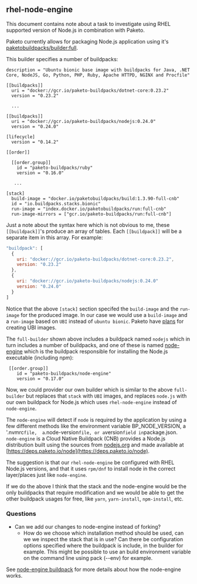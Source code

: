 ## rhel-node-engine
This document contains note about a task to investigate using RHEL supported
version of Node.js in combination with Paketo.

Paketo currently allows for packaging Node.js application using it's
[paketobuildpacks/builder:full](https://github.com/paketo-buildpacks/full-builder).

This builder specifies a number of buildpacks:
```console
description = "Ubuntu bionic base image with buildpacks for Java, .NET Core, NodeJS, Go, Python, PHP, Ruby, Apache HTTPD, NGINX and Procfile"

[[buildpacks]]
  uri = "docker://gcr.io/paketo-buildpacks/dotnet-core:0.23.2"
  version = "0.23.2"

  ...

[[buildpacks]]
  uri = "docker://gcr.io/paketo-buildpacks/nodejs:0.24.0"
  version = "0.24.0"

[lifecycle]
  version = "0.14.2"

[[order]]

  [[order.group]]
    id = "paketo-buildpacks/ruby"
    version = "0.16.0"
  
   ...

[stack]
  build-image = "docker.io/paketobuildpacks/build:1.3.90-full-cnb"
  id = "io.buildpacks.stacks.bionic"
  run-image = "index.docker.io/paketobuildpacks/run:full-cnb"
  run-image-mirrors = ["gcr.io/paketo-buildpacks/run:full-cnb"]

```

Just a note about the syntax here which is not obvious to me, these
`[[buildpack]]`'s produce an array of tables. Each `[[buildpack]]` will be a
separate item in this array. For example:
```javascript
"buildpack": [
  {
    uri: "docker://gcr.io/paketo-buildpacks/dotnet-core:0.23.2",
    version: "0.23.2"
  },
  {
    uri: "docker://gcr.io/paketo-buildpacks/nodejs:0.24.0"
    version: "0.24.0"
  }
]
```

Notice that the above `[stack]` section specifed the `build-image` and the
`run-image` for the produced image. In our case we would use a `build-image` and
a `run-image` based on `UBI` instead of `ubuntu bionic`. Paketo have 
[plans](https://blog.paketo.io/posts/2022-roadmap/) for creating UBI images.


The `full-builder` shown above includes a buildpack named `nodejs` which in
turn includes a number of buildpacks, and one of these is named
[node-engine](https://github.com/paketo-buildpacks/nodejs/blob/main/buildpack.toml#L27-L29)
which is the buildpack responsible for installing the Node.js executable
(including npm):
```
 [[order.group]]
    id = "paketo-buildpacks/node-engine"
    version = "0.17.0"
```

Now, we could provider our own builder which is similar to the above
`full-builder` but replaces that `stack` with `UBI` images, and replaces
`node.js` with our own buildpack for Node.js which uses `rhel-node-engine`
instead of `node-engine`.


The `node-engine` will detect if `node` is required by the application by
using a few different methods like the environment variable BP_NODE_VERSION,
a '.nvmrc` file,  a `.node-version` file, or a `version` field in `package.json.
`node-engine` is a Cloud Native Buildpack (CNB) provides a Node.js distribution
built using the sources from [nodejs.org](https://nodejs.org/dist) and
made available at [https://deps.paketo.io/node](https://deps.paketo.io/node).

The suggestion is that our `rhel-node-engine` be configured with RHEL Node.js
versions, and that it uses `rpm/dnf` to install node in the correct
layer/places just like `node-engine`.

If we do the above I think that the stack and the node-engine would be the only
buildpacks that require modification and we would be able to get the other
buildpack usages for free, like `yarn`, `yarn-install`, `npm-install`, etc.

### Questions
* Can we add our changes to node-engine instead of forking?
  * How do we choose which installation method should be used, can we we inspect
    the stack that is in use? Can there be configuration options specified where
    the buildpack is include, in the builder for example. This might be possible
    to use an build environment variable on the command line using pack (--env)
    for example.
    
See [node-engine buildpack](./paketo.md#buildpack-for-node-engine) for more
details about how the node-engine works.
